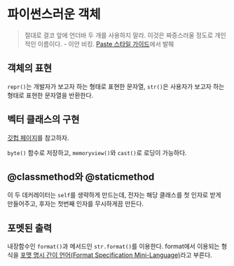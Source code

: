 # 파이썬스러운 객체

> 절대로 결코 앞에 언더바 두 개를 사용하지 말라. 이것은 짜증스러울 정도로 개인적인 이름이다.  - 이안 비킹. [Paste 스타일 가이드](http://pythonpaste.org/StyleGuide.html)에서 발췌

## 객체의 표현

```repr()```는 개발자가 보고자 하는 형태로 표현한 문자열, ```str()```은 사용자가 보고자 하는 형태로 표현한 문자열을 반환한다.

## 벡터 클래스의 구현

[깃헙 페이지](https://github.com/fluentpython/example-code/tree/master/09-pythonic-obj)를 참고하자.

```byte()``` 함수로 저장하고, ```memoryview()```와 ```cast()```로 로딩이 가능하다.

## @classmethod와 @staticmethod

이 두 데커레이터는 ```self```를 생략하게 만드는데, 전자는 해당 클래스를 첫 인자로 받게 만들어주고, 후자는 첫번째 인자를 무시하게끔 만든다.

## 포멧된 출력

내장함수인 ```format()```과 메서드인 ```str.format()```를 이용한다. format에서 이용되는 형식을 [포맷 명시 간이 언어(Format Specification Mini-Language)](http://bit.ly/1Gt4vJF)라고 부른다. 
